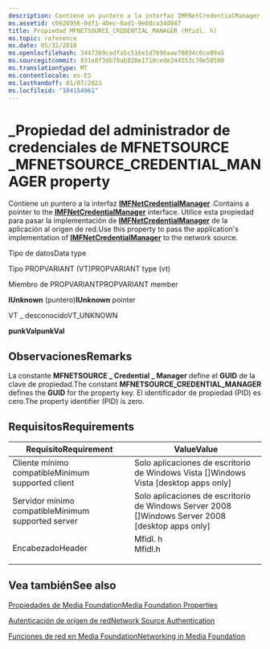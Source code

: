 ```yaml
---
description: Contiene un puntero a la interfaz IMFNetCredentialManager.
ms.assetid: c0826956-9df1-40ec-8ad1-9e0dca34d847
title: Propiedad MFNETSOURCE_CREDENTIAL_MANAGER (Mfidl. h)
ms.topic: reference
ms.date: 05/31/2018
ms.openlocfilehash: 3447369cedfa5c516e1d7696aae70834c6ce89a5
ms.sourcegitcommit: 831e8f3db78ab820e1710cede244553c70e50500
ms.translationtype: MT
ms.contentlocale: es-ES
ms.lasthandoff: 01/07/2021
ms.locfileid: "104154961"
---
```

# <a name="mfnetsource_credential_manager-property"></a><span data-ttu-id="a95f7-103">\_Propiedad del administrador de credenciales de MFNETSOURCE \_</span><span class="sxs-lookup"><span data-stu-id="a95f7-103">MFNETSOURCE\_CREDENTIAL\_MANAGER property</span></span>

<span data-ttu-id="a95f7-104">Contiene un puntero a la interfaz [**IMFNetCredentialManager**](/windows/desktop/api/mfidl/nn-mfidl-imfnetcredentialmanager) .</span><span class="sxs-lookup"><span data-stu-id="a95f7-104">Contains a pointer to the [**IMFNetCredentialManager**](/windows/desktop/api/mfidl/nn-mfidl-imfnetcredentialmanager) interface.</span></span> <span data-ttu-id="a95f7-105">Utilice esta propiedad para pasar la implementación de [**IMFNetCredentialManager**](/windows/desktop/api/mfidl/nn-mfidl-imfnetcredentialmanager) de la aplicación al origen de red.</span><span class="sxs-lookup"><span data-stu-id="a95f7-105">Use this property to pass the application's implementation of [**IMFNetCredentialManager**](/windows/desktop/api/mfidl/nn-mfidl-imfnetcredentialmanager) to the network source.</span></span>



<span data-ttu-id="a95f7-106">Tipo de datos</span><span class="sxs-lookup"><span data-stu-id="a95f7-106">Data type</span></span>

<span data-ttu-id="a95f7-107">Tipo PROPVARIANT (VT)</span><span class="sxs-lookup"><span data-stu-id="a95f7-107">PROPVARIANT type (vt)</span></span>

<span data-ttu-id="a95f7-108">Miembro de PROPVARIANT</span><span class="sxs-lookup"><span data-stu-id="a95f7-108">PROPVARIANT member</span></span>

<span data-ttu-id="a95f7-109">**IUnknown** (puntero)</span><span class="sxs-lookup"><span data-stu-id="a95f7-109">**IUnknown** pointer</span></span>

<span data-ttu-id="a95f7-110">VT \_ desconocido</span><span class="sxs-lookup"><span data-stu-id="a95f7-110">VT\_UNKNOWN</span></span>

<span data-ttu-id="a95f7-111">**punkVal**</span><span class="sxs-lookup"><span data-stu-id="a95f7-111">**punkVal**</span></span>



## <a name="remarks"></a><span data-ttu-id="a95f7-112">Observaciones</span><span class="sxs-lookup"><span data-stu-id="a95f7-112">Remarks</span></span>

<span data-ttu-id="a95f7-113">La constante **MFNETSOURCE \_ Credential \_ Manager** define el **GUID** de la clave de propiedad.</span><span class="sxs-lookup"><span data-stu-id="a95f7-113">The constant **MFNETSOURCE\_CREDENTIAL\_MANAGER** defines the **GUID** for the property key.</span></span> <span data-ttu-id="a95f7-114">El identificador de propiedad (PID) es cero.</span><span class="sxs-lookup"><span data-stu-id="a95f7-114">The property identifier (PID) is zero.</span></span>

## <a name="requirements"></a><span data-ttu-id="a95f7-115">Requisitos</span><span class="sxs-lookup"><span data-stu-id="a95f7-115">Requirements</span></span>



| <span data-ttu-id="a95f7-116">Requisito</span><span class="sxs-lookup"><span data-stu-id="a95f7-116">Requirement</span></span> | <span data-ttu-id="a95f7-117">Value</span><span class="sxs-lookup"><span data-stu-id="a95f7-117">Value</span></span> |
|-------------------------------------|------------------------------------------------------------------------------------|
| <span data-ttu-id="a95f7-118">Cliente mínimo compatible</span><span class="sxs-lookup"><span data-stu-id="a95f7-118">Minimum supported client</span></span><br/> | <span data-ttu-id="a95f7-119">Solo aplicaciones de escritorio de Windows Vista \[\]</span><span class="sxs-lookup"><span data-stu-id="a95f7-119">Windows Vista \[desktop apps only\]</span></span><br/>                                     |
| <span data-ttu-id="a95f7-120">Servidor mínimo compatible</span><span class="sxs-lookup"><span data-stu-id="a95f7-120">Minimum supported server</span></span><br/> | <span data-ttu-id="a95f7-121">Solo aplicaciones de escritorio de Windows Server 2008 \[\]</span><span class="sxs-lookup"><span data-stu-id="a95f7-121">Windows Server 2008 \[desktop apps only\]</span></span><br/>                               |
| <span data-ttu-id="a95f7-122">Encabezado</span><span class="sxs-lookup"><span data-stu-id="a95f7-122">Header</span></span><br/>                   | <dl> <span data-ttu-id="a95f7-123"><dt>Mfidl. h</dt></span><span class="sxs-lookup"><span data-stu-id="a95f7-123"><dt>Mfidl.h</dt></span></span> </dl> |



## <a name="see-also"></a><span data-ttu-id="a95f7-124">Vea también</span><span class="sxs-lookup"><span data-stu-id="a95f7-124">See also</span></span>

<dl> <dt>

[<span data-ttu-id="a95f7-125">Propiedades de Media Foundation</span><span class="sxs-lookup"><span data-stu-id="a95f7-125">Media Foundation Properties</span></span>](media-foundation-properties.md)
</dt> <dt>

[<span data-ttu-id="a95f7-126">Autenticación de origen de red</span><span class="sxs-lookup"><span data-stu-id="a95f7-126">Network Source Authentication</span></span>](network-source-authentication.md)
</dt> <dt>

[<span data-ttu-id="a95f7-127">Funciones de red en Media Foundation</span><span class="sxs-lookup"><span data-stu-id="a95f7-127">Networking in Media Foundation</span></span>](networking-in-media-foundation.md)
</dt> </dl>

 

 




